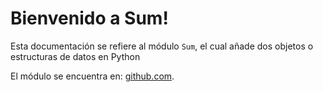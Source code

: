 # Bienvenido a Sum!

Esta documentación se refiere al módulo `Sum`, el cual añade dos objetos o estructuras de datos en Python

El módulo se encuentra en:
[github.com](https://github.com/angelf02/Sum).


